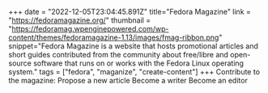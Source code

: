 +++
date = "2022-12-05T23:04:45.891Z"
title="Fedora Magazine"
link = "https://fedoramagazine.org/"
thumbnail = "https://fedoramag.wpenginepowered.com/wp-content/themes/fedoramagazine-1.13/images/fmag-ribbon.png"
snippet="Fedora Magazine is a website that hosts promotional articles and short guides contributed from the community about free/libre and open-source software that runs on or works with the Fedora Linux operating system."
tags = ["fedora", "maganize", "create-content"]
+++
Contribute to the magazine:
Propose a new article
Become a writer
Become an editor
